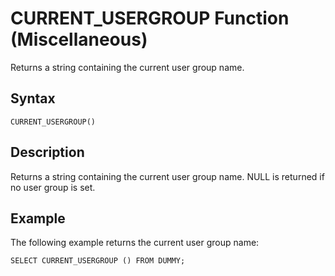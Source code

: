 <!-- loio95fb067f7c5f43f9aaab61a809547d0b -->

# CURRENT\_USERGROUP Function \(Miscellaneous\)

Returns a string containing the current user group name.



<a name="loio95fb067f7c5f43f9aaab61a809547d0b__sql_function_current_schema_1sql_function_current_schema_syntax"/>

## Syntax

```
CURRENT_USERGROUP()
```



<a name="loio95fb067f7c5f43f9aaab61a809547d0b__sql_function_current_schema_1sql_function_current_schema_description"/>

## Description

Returns a string containing the current user group name. NULL is returned if no user group is set.



<a name="loio95fb067f7c5f43f9aaab61a809547d0b__sql_function_current_schema_1sql_function_current_schema_examples"/>

## Example

The following example returns the current user group name:

```
SELECT CURRENT_USERGROUP () FROM DUMMY;
```

